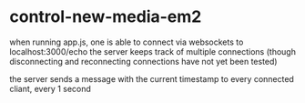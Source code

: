 # control-new-media-em2


when running app.js, one is able to connect via websockets to localhost:3000/echo
the server keeps track of multiple connections (though disconnecting and reconnecting connections have not yet been tested)

the server sends a message with the current timestamp to every connected cliant, every 1 second


